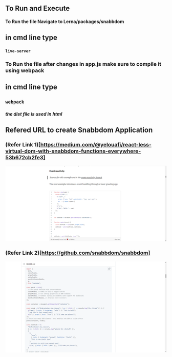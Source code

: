 ## To Run and Execute
#### To Run the file Navigate to Lerna/packages/snabbdom
## in cmd line type
#### `live-server`


### To Run the file after changes in app.js make sure to compile it using webpack
## in cmd line type
### `webpack`

##### the dist file is used in html



## Refered URL to create Snabbdom Application

### (Refer Link 1)[https://medium.com/@yelouafi/react-less-virtual-dom-with-snabbdom-functions-everywhere-53b672cb2fe3]
![The Code Link 1](Images/Screenshot1.png)
### (Refer Link 2)[https://github.com/snabbdom/snabbdom]
![The Code Link 2](Images/Screenshot2.png)



